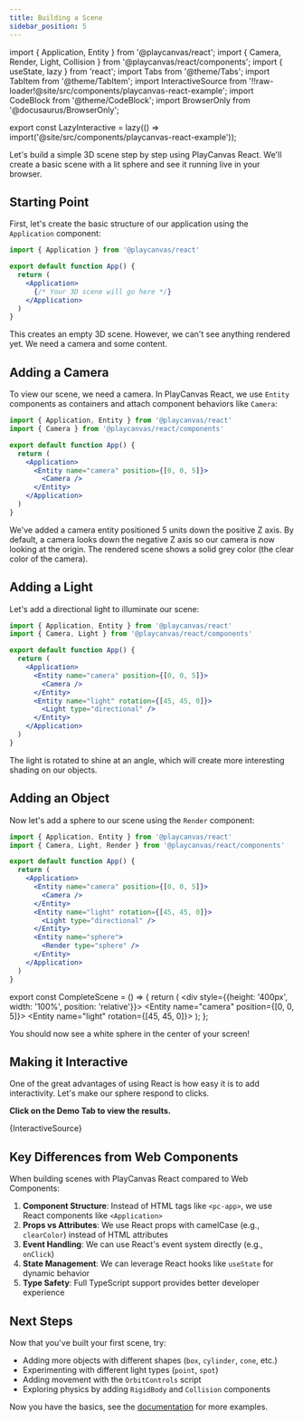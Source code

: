 ```yaml
---
title: Building a Scene
sidebar_position: 5
---
```


import { Application, Entity } from '@playcanvas/react';
import { Camera, Render, Light, Collision } from '@playcanvas/react/components';
import { useState, lazy } from 'react';
import Tabs from '@theme/Tabs';
import TabItem from '@theme/TabItem';
import InteractiveSource from '!!raw-loader!@site/src/components/playcanvas-react-example';
import CodeBlock from '@theme/CodeBlock';
import BrowserOnly from '@docusaurus/BrowserOnly';

export const LazyInteractive = lazy(() => import('@site/src/components/playcanvas-react-example'));

Let's build a simple 3D scene step by step using PlayCanvas React. We'll create a basic scene with a lit sphere and see it running live in your browser.

## Starting Point

First, let's create the basic structure of our application using the `Application` component:

```jsx
import { Application } from '@playcanvas/react'

export default function App() {
  return (
    <Application>
      {/* Your 3D scene will go here */}
    </Application>
  )
}
```

This creates an empty 3D scene. However, we can't see anything rendered yet. We need a camera and some content.

## Adding a Camera

To view our scene, we need a camera. In PlayCanvas React, we use `Entity` components as containers and attach component behaviors like `Camera`:

```jsx
import { Application, Entity } from '@playcanvas/react'
import { Camera } from '@playcanvas/react/components'

export default function App() {
  return (
    <Application>
      <Entity name="camera" position={[0, 0, 5]}>
        <Camera />
      </Entity>
    </Application>
  )
}
```

We've added a camera entity positioned 5 units down the positive Z axis. By default, a camera looks down the negative Z axis so our camera is now looking at the origin. The rendered scene shows a solid grey color (the clear color of the camera).

## Adding a Light

Let's add a directional light to illuminate our scene:

```jsx
import { Application, Entity } from '@playcanvas/react'
import { Camera, Light } from '@playcanvas/react/components'

export default function App() {
  return (
    <Application>
      <Entity name="camera" position={[0, 0, 5]}>
        <Camera />
      </Entity>
      <Entity name="light" rotation={[45, 45, 0]}>
        <Light type="directional" />
      </Entity>
    </Application>
  )
}
```

The light is rotated to shine at an angle, which will create more interesting shading on our objects.

## Adding an Object

Now let's add a sphere to our scene using the `Render` component:

<Tabs>
<TabItem value="code" label="Code">

```jsx
import { Application, Entity } from '@playcanvas/react'
import { Camera, Light, Render } from '@playcanvas/react/components'

export default function App() {
  return (
    <Application>
      <Entity name="camera" position={[0, 0, 5]}>
        <Camera />
      </Entity>
      <Entity name="light" rotation={[45, 45, 0]}>
        <Light type="directional" />
      </Entity>
      <Entity name="sphere">
        <Render type="sphere" />
      </Entity>
    </Application>
  )
}
```

</TabItem>
<TabItem value="demo" label="Live Demo">

export const CompleteScene = () => {
  return (
    <div style={{height: '400px', width: '100%', position: 'relative'}}>
      <Application>
        <Entity name="camera" position={[0, 0, 5]}>
          <Camera clearColor="#1a1a1a" />
        </Entity>
        <Entity name="light" rotation={[45, 45, 0]}>
          <Light type="directional" intensity={1} />
        </Entity>
        <Entity name="sphere">
          <Render type="sphere" />
        </Entity>
      </Application>
    </div>
  );
};

<CompleteScene />

</TabItem>
</Tabs>

You should now see a white sphere in the center of your screen!

## Making it Interactive

One of the great advantages of using React is how easy it is to add interactivity. Let's make our sphere respond to clicks.

**Click on the Demo Tab to view the results.**

<Tabs>
    <TabItem default value="code" label="Code">
      <CodeBlock language="jsx">{InteractiveSource}</CodeBlock>
    </TabItem>
    <TabItem  value="demo" label="Demo" className='example-demo'>
      <BrowserOnly>
        <LazyInteractive/>
      </BrowserOnly>
    </TabItem>
</Tabs>

## Key Differences from Web Components

When building scenes with PlayCanvas React compared to Web Components:

1. **Component Structure**: Instead of HTML tags like `<pc-app>`, we use React components like `<Application>`
2. **Props vs Attributes**: We use React props with camelCase (e.g., `clearColor`) instead of HTML attributes
3. **Event Handling**: We can use React's event system directly (e.g., `onClick`)
4. **State Management**: We can leverage React hooks like `useState` for dynamic behavior
5. **Type Safety**: Full TypeScript support provides better developer experience

## Next Steps

Now that you've built your first scene, try:

- Adding more objects with different shapes (`box`, `cylinder`, `cone`, etc.)
- Experimenting with different light types (`point`, `spot`)
- Adding movement with the `OrbitControls` script
- Exploring physics by adding `RigidBody` and `Collision` components

Now you have the basics, see the [documentation](https://playcanvas-react.vercel.app/docs) for more examples.
